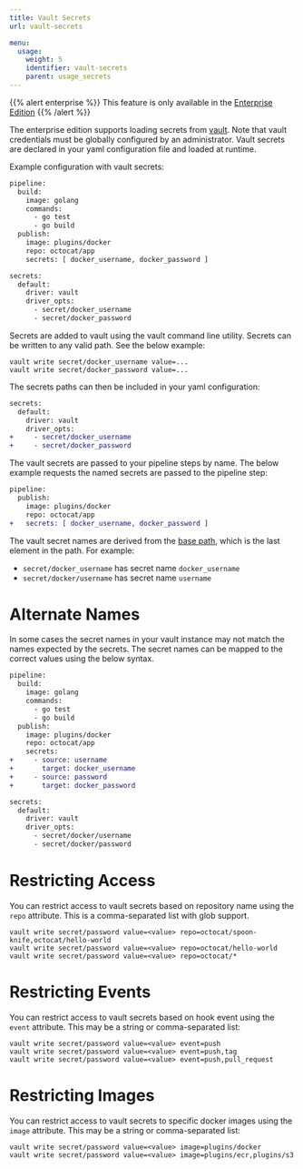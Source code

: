 ```yaml
---
title: Vault Secrets
url: vault-secrets

menu:
  usage:
    weight: 5
    identifier: vault-secrets
    parent: usage_secrets
---
```


{{% alert enterprise %}}
This feature is only available in the [Enterprise Edition](https://drone.io/enterprise/)
{{% /alert %}}

The enterprise edition supports loading secrets from [vault](https://www.vaultproject.io/). Note that vault credentials must be globally configured by an administrator. Vault secrets are declared in your yaml configuration file and loaded at runtime.

Example configuration with vault secrets:

```diff
pipeline:
  build:
    image: golang
    commands:
      - go test
      - go build
  publish:
    image: plugins/docker
    repo: octocat/app
    secrets: [ docker_username, docker_password ]

secrets:
  default:
    driver: vault
    driver_opts:
      - secret/docker_username
      - secret/docker_password
```

Secrets are added to vault using the vault command line utility. Secrets can be written to any valid path. See the below example:

```nohighlight
vault write secret/docker_username value=...
vault write secret/docker_password value=...
```

The secrets paths can then be included in your yaml configuration:

```diff
secrets:
  default:
    driver: vault
    driver_opts:
+     - secret/docker_username
+     - secret/docker_password
```

The vault secrets are passed to your pipeline steps by name. The below example requests the named secrets are passed to the pipeline step:

```diff
pipeline:
  publish:
    image: plugins/docker
    repo: octocat/app
+   secrets: [ docker_username, docker_password ]
```

The vault secret names are derived from the [base path](https://golang.org/pkg/path/#Base), which is the last element in the path. For example:

* `secret/docker_username` has secret name `docker_username`
* `secret/docker/username` has secret name `username`


# Alternate Names

In some cases the secret names in your vault instance may not match the names expected by the secrets. The secret names can be mapped to the correct values using the below syntax.

```diff
pipeline:
  build:
    image: golang
    commands:
      - go test
      - go build
  publish:
    image: plugins/docker
    repo: octocat/app
    secrets:
+     - source: username
+       target: docker_username
+     - source: password
+       target: docker_password

secrets:
  default:
    driver: vault
    driver_opts:
      - secret/docker/username
      - secret/docker/password
```

# Restricting Access

You can restrict access to vault secrets based on repository name using the `repo` attribute. This is a comma-separated list with glob support.

```nohighlight
vault write secret/password value=<value> repo=octocat/spoon-knife,octocat/hello-world
vault write secret/password value=<value> repo=octocat/hello-world
vault write secret/password value=<value> repo=octocat/*
```

# Restricting Events

You can restrict access to vault secrets based on hook event using the `event` attribute. This may be a string or comma-separated list:

```nohighlight
vault write secret/password value=<value> event=push
vault write secret/password value=<value> event=push,tag
vault write secret/password value=<value> event=push,pull_request
```

# Restricting Images

You can restrict access to vault secrets to specific docker images using the `image` attribute. This may be a string or comma-separated list:

```nohighlight
vault write secret/password value=<value> image=plugins/docker
vault write secret/password value=<value> image=plugins/ecr,plugins/s3
```
